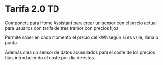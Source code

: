 # Tarifa 2.0 TD

Componete para Home Assistant para crear un sensor con el precio actual para usuarios con tarifa de tres tramos con precios fijos.

Permite saber en cada momento el precio del kWh según si es valle, llana o punta.

Además crea un sensor de datos acumulados para el coste de los precios fijos introduciendo el coste por día de estos.
